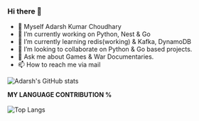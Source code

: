 ### Hi there 👋


<!-- **adarshk007/adarshk007** is a ✨ _special_ ✨ repository because its `README.md` (this file) appears on your GitHub profile.

Here are some ideas to get you started: -->
- 👨 Myself Adarsh Kumar Choudhary
- 🔭 I’m currently working on Python, Nest & Go
- 🌱 I’m currently learning redis(working) & Kafka, DynamoDB 
- 👯 I’m looking to collaborate on Python & Go based projects.
- 💬 Ask me about Games & War Documentaries.
- 📫 How to reach me via mail 


![Adarsh's GitHub stats](https://github-readme-stats.vercel.app/api?username=adarshk007&show_icons=true&theme=radical)

**MY LANGUAGE CONTRIBUTION %**
<br/>
<br/>
![Top Langs](https://github-readme-stats.vercel.app/api/top-langs/?username=adarshk007&&layout=compact&langs_count=10)


